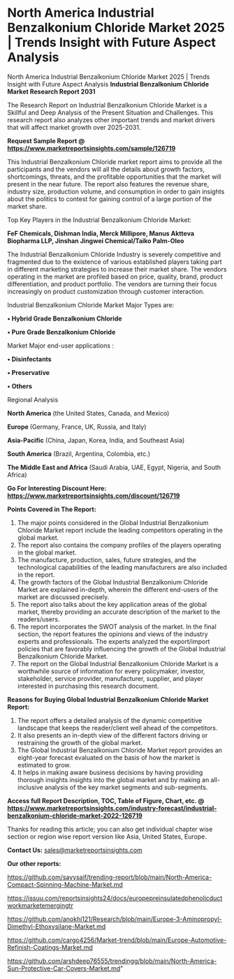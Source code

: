 # North America Industrial Benzalkonium Chloride Market 2025 | Trends Insight with Future Aspect Analysis
North America Industrial Benzalkonium Chloride Market 2025 | Trends Insight with Future Aspect Analysis
<strong>Industrial Benzalkonium Chloride Market Research Report 2031</strong>

The Research Report on Industrial Benzalkonium Chloride Market is a Skillful and Deep Analysis of the Present Situation and Challenges. This research report also analyzes other important trends and market drivers that will affect market growth over 2025-2031.

<strong>Request Sample Report @ <a href=https://www.marketreportsinsights.com/sample/126719>https://www.marketreportsinsights.com/sample/126719</a></strong>

This Industrial Benzalkonium Chloride market report aims to provide all the participants and the vendors will all the details about growth factors, shortcomings, threats, and the profitable opportunities that the market will present in the near future. The report also features the revenue share, industry size, production volume, and consumption in order to gain insights about the politics to contest for gaining control of a large portion of the market share.

Top Key Players in the Industrial Benzalkonium Chloride Market:

<strong>FeF Chemicals, Dishman India, Merck Millipore, Manus Aktteva Biopharma LLP, Jinshan Jingwei Chemical/Taiko Palm-Oleo</strong>

The Industrial Benzalkonium Chloride Industry is severely competitive and fragmented due to the existence of various established players taking part in different marketing strategies to increase their market share. The vendors operating in the market are profiled based on price, quality, brand, product differentiation, and product portfolio. The vendors are turning their focus increasingly on product customization through customer interaction.

Industrial Benzalkonium Chloride Market Major Types are:

<strong>• Hybrid Grade Benzalkonium Chloride

• Pure Grade Benzalkonium Chloride</strong>

Market Major end-user applications :

<strong>• Disinfectants

• Preservative

• Others</strong>

Regional Analysis

</u><strong><b>North America</b></strong> (the United States, Canada, and Mexico)

<strong><b>Europe </b></strong>(Germany, France, UK, Russia, and Italy)

<strong><b>Asia-Pacific</b></strong> (China, Japan, Korea, India, and Southeast Asia)

<strong><b>South America</b></strong> (Brazil, Argentina, Colombia, etc.)

<strong><b>The Middle East and Africa</b></strong> (Saudi Arabia, UAE, Egypt, Nigeria, and South Africa)

<strong>Go For Interesting Discount Here: <a href=https://www.marketreportsinsights.com/discount/126719>https://www.marketreportsinsights.com/discount/126719</a></strong>

<strong>Points Covered in The Report:</strong>
<ol>
  <li>The major points considered in the Global Industrial Benzalkonium Chloride Market report include the leading competitors operating in the global market.</li>
  <li>The report also contains the company profiles of the players operating in the global market.</li>
  <li>The manufacture, production, sales, future strategies, and the technological capabilities of the leading manufacturers are also included in the report.</li>
  <li>The growth factors of the Global Industrial Benzalkonium Chloride Market are explained in-depth, wherein the different end-users of the market are discussed precisely.</li>
  <li>The report also talks about the key application areas of the global market, thereby providing an accurate description of the market to the readers/users.</li>
  <li>The report incorporates the SWOT analysis of the market. In the final section, the report features the opinions and views of the industry experts and professionals. The experts analyzed the export/import policies that are favorably influencing the growth of the Global Industrial Benzalkonium Chloride Market.</li>
  <li>The report on the Global Industrial Benzalkonium Chloride Market is a worthwhile source of information for every policymaker, investor, stakeholder, service provider, manufacturer, supplier, and player interested in purchasing this research document.</li>
</ol>
<strong>Reasons for Buying Global Industrial Benzalkonium Chloride Market Report:</strong>

<ol>
  <li>The report offers a detailed analysis of the dynamic competitive landscape that keeps the reader/client well ahead of the competitors.</li>
  <li>It also presents an in-depth view of the different factors driving or restraining the growth of the global market.</li>
  <li>The Global Industrial Benzalkonium Chloride Market report provides an eight-year forecast evaluated on the basis of how the market is estimated to grow.</li>
  <li>It helps in making aware business decisions by having providing thorough insights insights into the global market and by making an all-inclusive analysis of the key market segments and sub-segments.</li>
</ol>
<strong>Access full Report Description, TOC, Table of Figure, Chart, etc. @ <a href=https://www.marketreportsinsights.com/industry-forecast/industrial-benzalkonium-chloride-market-2022-126719>https://www.marketreportsinsights.com/industry-forecast/industrial-benzalkonium-chloride-market-2022-126719</a></strong>


Thanks for reading this article; you can also get individual chapter wise section or region wise report version like Asia, United States, Europe.

<strong>Contact Us:</strong>
sales@marketreportsinsights.com

<strong>Our other reports:</strong>

<a href=https://github.com/sayysaif/trending-report/blob/main/North-America-Compact-Spinning-Machine-Market.md>https://github.com/sayysaif/trending-report/blob/main/North-America-Compact-Spinning-Machine-Market.md</a>

<a href=https://issuu.com/reportsinsights24/docs/europepreinsulatedphenolicductworkmarketemergingtr>https://issuu.com/reportsinsights24/docs/europepreinsulatedphenolicductworkmarketemergingtr</a>

<a href=https://github.com/anokhi121/Research/blob/main/Europe-3-Aminopropyl-Dimethyl-Ethoxysilane-Market.md>https://github.com/anokhi121/Research/blob/main/Europe-3-Aminopropyl-Dimethyl-Ethoxysilane-Market.md</a>

<a href=https://github.com/cargo4256/Market-trend/blob/main/Europe-Automotive-Refinish-Coatings-Market.md>https://github.com/cargo4256/Market-trend/blob/main/Europe-Automotive-Refinish-Coatings-Market.md</a>

<a href=https://github.com/arshdeep76555/trendingg/blob/main/North-America-Sun-Protective-Car-Covers-Market.md>https://github.com/arshdeep76555/trendingg/blob/main/North-America-Sun-Protective-Car-Covers-Market.md</a>"
